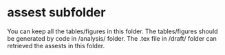 # assest subfolder
You can keep all the tables/figures in this folder.
The tables/figures should be generated by code in /analysis/ folder.
The .tex file in /draft/ folder can retrieved the assests in this folder.